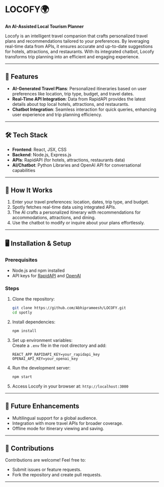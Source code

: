 
# LOCOFY🌍  
**An AI-Assisted Local Tourism Planner**  

Locofy is an intelligent travel companion that crafts personalized travel plans and recommendations tailored to your preferences. By leveraging real-time data from APIs, it ensures accurate and up-to-date suggestions for hotels, attractions, and restaurants. With its integrated chatbot, Locofy transforms trip planning into an efficient and engaging experience.  

---

## 🚀 Features  
- **AI-Generated Travel Plans**: Personalized itineraries based on user preferences like location, trip type, budget, and travel dates.  
- **Real-Time API Integration**: Data from RapidAPI provides the latest details about top local hotels, attractions, and restaurants.  
- **Chatbot Integration**: Seamless interaction for quick queries, enhancing user experience and trip planning efficiency.  

---

## 🛠️ Tech Stack  
- **Frontend**: React, JSX, CSS  
- **Backend**: Node.js, Express.js
- **APIs**: RapidAPI (for hotels, attractions, restaurants data)  
- **AI/Chatbot**: Python Libraries and OpenAI API for conversational capabilities  

---

## 📖 How It Works  
1. Enter your travel preferences: location, dates, trip type, and budget.  
2. Spotly fetches real-time data using integrated APIs.  
3. The AI crafts a personalized itinerary with recommendations for accommodations, attractions, and dining.  
4. Use the chatbot to modify or inquire about your plans effortlessly.  

---

## 🖥️ Installation & Setup  

### Prerequisites  
- Node.js and npm installed  
- API keys for [RapidAPI](https://rapidapi.com/) and [OpenAI](https://openai.com/index/openai-api/)

### Steps  
1. Clone the repository:  
   ```bash  
   git clone https://github.com/Abhiprameesh/LOCOFY.git 
   cd spotly  
   ```  

2. Install dependencies:  
   ```bash  
   npm install  
   ```  

3. Set up environment variables:  
   Create a `.env` file in the root directory and add:  
   ```env  
   REACT_APP_RAPIDAPI_KEY=your_rapidapi_key  
   OPENAI_API_KEY=your_openai_key  
   ```  

4. Run the development server:  
   ```bash  
   npm start  
   ```  

5. Access Locofy in your browser at: `http://localhost:3000`  

---


## 🌟 Future Enhancements  
- Multilingual support for a global audience.  
- Integration with more travel APIs for broader coverage.  
- Offline mode for itinerary viewing and saving.  

---

## 🤝 Contributions  
Contributions are welcome! Feel free to:  
- Submit issues or feature requests.  
- Fork the repository and create pull requests.  

---


